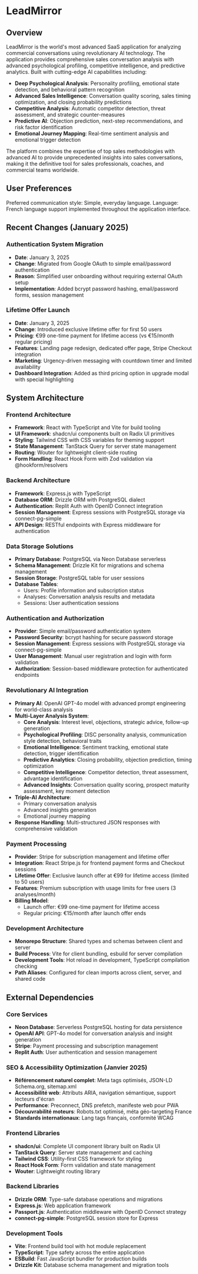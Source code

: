 # LeadMirror

## Overview

LeadMirror is the world's most advanced SaaS application for analyzing commercial conversations using revolutionary AI technology. The application provides comprehensive sales conversation analysis with advanced psychological profiling, competitive intelligence, and predictive analytics. Built with cutting-edge AI capabilities including:

- **Deep Psychological Analysis**: Personality profiling, emotional state detection, and behavioral pattern recognition
- **Advanced Sales Intelligence**: Conversation quality scoring, sales timing optimization, and closing probability predictions
- **Competitive Analysis**: Automatic competitor detection, threat assessment, and strategic counter-measures
- **Predictive AI**: Objection prediction, next-step recommendations, and risk factor identification
- **Emotional Journey Mapping**: Real-time sentiment analysis and emotional trigger detection

The platform combines the expertise of top sales methodologies with advanced AI to provide unprecedented insights into sales conversations, making it the definitive tool for sales professionals, coaches, and commercial teams worldwide.

## User Preferences

Preferred communication style: Simple, everyday language.
Language: French language support implemented throughout the application interface.

## Recent Changes (January 2025)

### Authentication System Migration
- **Date**: January 3, 2025
- **Change**: Migrated from Google OAuth to simple email/password authentication
- **Reason**: Simplified user onboarding without requiring external OAuth setup
- **Implementation**: Added bcrypt password hashing, email/password forms, session management

### Lifetime Offer Launch
- **Date**: January 3, 2025
- **Change**: Introduced exclusive lifetime offer for first 50 users
- **Pricing**: €99 one-time payment for lifetime access (vs €15/month regular pricing)
- **Features**: Landing page redesign, dedicated offer page, Stripe Checkout integration
- **Marketing**: Urgency-driven messaging with countdown timer and limited availability
- **Dashboard Integration**: Added as third pricing option in upgrade modal with special highlighting

## System Architecture

### Frontend Architecture
- **Framework**: React with TypeScript and Vite for build tooling
- **UI Framework**: shadcn/ui components built on Radix UI primitives
- **Styling**: Tailwind CSS with CSS variables for theming support
- **State Management**: TanStack Query for server state management
- **Routing**: Wouter for lightweight client-side routing
- **Form Handling**: React Hook Form with Zod validation via @hookform/resolvers

### Backend Architecture
- **Framework**: Express.js with TypeScript
- **Database ORM**: Drizzle ORM with PostgreSQL dialect
- **Authentication**: Replit Auth with OpenID Connect integration
- **Session Management**: Express sessions with PostgreSQL storage via connect-pg-simple
- **API Design**: RESTful endpoints with Express middleware for authentication

### Data Storage Solutions
- **Primary Database**: PostgreSQL via Neon Database serverless
- **Schema Management**: Drizzle Kit for migrations and schema management
- **Session Storage**: PostgreSQL table for user sessions
- **Database Tables**:
  - Users: Profile information and subscription status
  - Analyses: Conversation analysis results and metadata
  - Sessions: User authentication sessions

### Authentication and Authorization
- **Provider**: Simple email/password authentication system
- **Password Security**: bcrypt hashing for secure password storage
- **Session Management**: Express sessions with PostgreSQL storage via connect-pg-simple
- **User Management**: Manual user registration and login with form validation
- **Authorization**: Session-based middleware protection for authenticated endpoints

### Revolutionary AI Integration
- **Primary AI**: OpenAI GPT-4o model with advanced prompt engineering for world-class analysis
- **Multi-Layer Analysis System**:
  - **Core Analysis**: Interest level, objections, strategic advice, follow-up generation
  - **Psychological Profiling**: DISC personality analysis, communication style detection, behavioral traits
  - **Emotional Intelligence**: Sentiment tracking, emotional state detection, trigger identification
  - **Predictive Analytics**: Closing probability, objection prediction, timing optimization
  - **Competitive Intelligence**: Competitor detection, threat assessment, advantage identification
  - **Advanced Insights**: Conversation quality scoring, prospect maturity assessment, key moment detection
- **Triple-AI Architecture**: 
  - Primary conversation analysis
  - Advanced insights generation
  - Emotional journey mapping
- **Response Handling**: Multi-structured JSON responses with comprehensive validation

### Payment Processing
- **Provider**: Stripe for subscription management and lifetime offer
- **Integration**: React Stripe.js for frontend payment forms and Checkout sessions
- **Lifetime Offer**: Exclusive launch offer at €99 for lifetime access (limited to 50 users)
- **Features**: Premium subscription with usage limits for free users (3 analyses/month)
- **Billing Model**: 
  - Launch offer: €99 one-time payment for lifetime access
  - Regular pricing: €15/month after launch offer ends

### Development Architecture
- **Monorepo Structure**: Shared types and schemas between client and server
- **Build Process**: Vite for client bundling, esbuild for server compilation
- **Development Tools**: Hot reload in development, TypeScript compilation checking
- **Path Aliases**: Configured for clean imports across client, server, and shared code

## External Dependencies

### Core Services
- **Neon Database**: Serverless PostgreSQL hosting for data persistence
- **OpenAI API**: GPT-4o model for conversation analysis and insight generation
- **Stripe**: Payment processing and subscription management
- **Replit Auth**: User authentication and session management

### SEO & Accessibility Optimization (Janvier 2025)
- **Référencement naturel complet**: Meta tags optimisés, JSON-LD Schema.org, sitemap.xml
- **Accessibilité web**: Attributs ARIA, navigation sémantique, support lecteurs d'écran
- **Performance**: Preconnect, DNS prefetch, manifeste web pour PWA
- **Découvrabilité moteurs**: Robots.txt optimisé, méta géo-targeting France
- **Standards internationaux**: Lang tags français, conformité WCAG

### Frontend Libraries
- **shadcn/ui**: Complete UI component library built on Radix UI
- **TanStack Query**: Server state management and caching
- **Tailwind CSS**: Utility-first CSS framework for styling
- **React Hook Form**: Form validation and state management
- **Wouter**: Lightweight routing library

### Backend Libraries
- **Drizzle ORM**: Type-safe database operations and migrations
- **Express.js**: Web application framework
- **Passport.js**: Authentication middleware with OpenID Connect strategy
- **connect-pg-simple**: PostgreSQL session store for Express

### Development Tools
- **Vite**: Frontend build tool with hot module replacement
- **TypeScript**: Type safety across the entire application
- **ESBuild**: Fast JavaScript bundler for production builds
- **Drizzle Kit**: Database schema management and migration tools